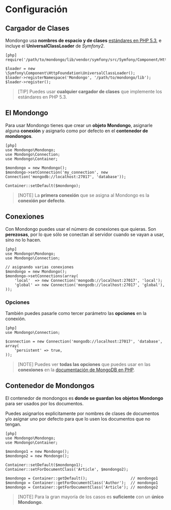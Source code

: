 Configuración
=============

Cargador de Clases
------------------

Mondongo usa **nombres de espacio y de clases**
[estándares en PHP 5.3](http://groups.google.com/group/php-standards/web/psr-0-final-proposal),
e incluye el **UniversalClassLoader** de *Symfony2*.

    [php]
    require('/path/to/mondongo/lib/vendor/symfony/src/Symfony/Component/HttpFoundation/UniversalClassLoader.php');

    $loader = new \Symfony\Component\HttpFoundation\UniversalClassLoader();
    $loader->registerNamespace('Mondongo', '/path/to/mondongo/lib');
    $loader->register();

>[TIP]
>Puedes usar **cualquier cargador de clases** que implemente los estándares
>en PHP 5.3.

El Mondongo
-----------

Para usar Mondongo tienes que crear un **objeto Mondongo**, asignarle alguna
**conexión** y asignarlo como por defecto en el **contenedor de mondongos**.

    [php]
    use Mondongo\Mondongo;
    use Mondongo\Connection;
    use Mondongo\Container;

    $mondongo = new Mondongo();
    $mondongo->setConnection('my_connection', new Connection('mongodb://localhost:27017', 'database'));

    Container::setDefault($mondongo);

>[NOTE]
>La **primera conexión** que se asigna al Mondongo es la
>**conexión por defecto**.

Conexiones
----------

Con Mondongo puedes usar el número de conexiones que quieras. Son
**perezosas**, por lo que sólo se conectan al servidor cuando se vayan a usar,
sino no lo hacen.

    [php]
    use Mondongo\Mondongo;
    use Mondongo\Connection;

    // asignando varias conexiones
    $mondongo = new Mondongo();
    $mondongo->setConnections(array(
        'local'  => new Connection('mongodb://localhost:27017', 'local');
        'global' => new Connection('mongodb://localhost:27017', 'global'),
    ));

### Opciones

También puedes pasarle como tercer parámetro las **opciones** en la conexión.

    [php]
    use Mondongo\Connection;

    $connection = new Connection('mongodb://localhost:27017', 'database', array(
        'persistent' => true,
    ));

>[NOTE]
>Puedes ver **todas las opciones** que puedes usar en las **conexiones** en la
>[documentación de MongoDB en PHP](http://www.php.net/manual/en/mongo.construct.php).

Contenedor de Mondongos
-----------------------

El contenedor de mondongos es **donde se guardan los objetos Mondongo** para
ser usados por los documentos.

Puedes asignarlos explícitamente por nombres de clases de documentos y/o
asignar uno por defecto para que lo usen los documentos que no tengan.

    [php]
    use Mondongo\Mondongo;
    use Mondongo\Container;

    $mondongo1 = new Mondongo();
    $mondongo2 = new Mondongo();

    Container::setDefault($mondongo1);
    Container::setForDocumentClass('Article', $mondongo2);

    $mondongo = Container::getDefault();                   // mondongo1
    $mondongo = Container::getForDocumentClass('Author');  // mondongo1
    $mondongo = Container::getForDocumentClass('Article'); // mondongo2

>[NOTE]
>Para la gran mayoría de los casos es **suficiente** con un **único Mondongo**.
